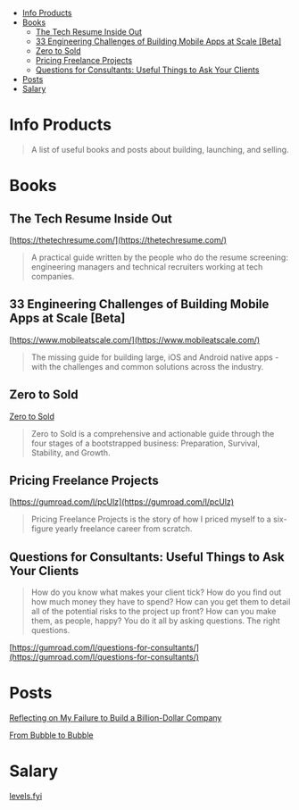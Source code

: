 - [Info Products](#info-products)
- [Books](#books)
  - [The Tech Resume Inside Out](#the-tech-resume-inside-out)
  - [33 Engineering Challenges of Building Mobile Apps at Scale [Beta]](#33-engineering-challenges-of-building-mobile-apps-at-scale-beta)
  - [Zero to Sold](#zero-to-sold)
  - [Pricing Freelance Projects](#pricing-freelance-projects)
  - [Questions for Consultants: Useful Things to Ask Your Clients](#questions-for-consultants-useful-things-to-ask-your-clients)
- [Posts](#posts)
- [Salary](#salary)

# Info Products

>A list of useful books and posts about building, launching, and selling.

# Books
## The Tech Resume Inside Out

[https://thetechresume.com/](https://thetechresume.com/)

>A practical guide written by the people who do the resume screening: engineering managers and technical recruiters working at tech companies. 

## 33 Engineering Challenges of Building Mobile Apps at Scale [Beta]

[https://www.mobileatscale.com/](https://www.mobileatscale.com/)

>The missing guide for building large, iOS and Android native apps -with the challenges and common solutions across the industry.

## Zero to Sold

[Zero to Sold ](https://thebootstrappedfounder.com/zero-to-sold/)

>Zero to Sold is a comprehensive and actionable guide through the four stages of a bootstrapped business: Preparation, Survival, Stability, and Growth.

## Pricing Freelance Projects

[https://gumroad.com/l/pcUlz](https://gumroad.com/l/pcUlz)

>Pricing Freelance Projects is the story of how I priced myself to a six-figure yearly freelance career from scratch.

## Questions for Consultants: Useful Things to Ask Your Clients

>How do you know what makes your client tick? How do you find out how much money they have to spend? How can you get them to detail all of the potential risks to the project up front? How can you make them, as people, happy? You do it all by asking questions. The right questions.

[https://gumroad.com/l/questions-for-consultants/](https://gumroad.com/l/questions-for-consultants/)


# Posts


[Reflecting on My Failure to Build a Billion-Dollar Company](https://marker.medium.com/reflecting-on-my-failure-to-build-a-billion-dollar-company-b0c31d7db0e7)

[From Bubble to Bubble](https://medium.com/@shl/from-bubble-to-bubble-21d86195e178)


# Salary

[levels.fyi](https://www.levels.fyi/)